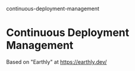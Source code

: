 continuous-deployment-management
# Continuous Deployment Management

Based on "Earthly" at https://earthly.dev/
